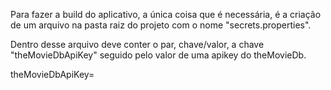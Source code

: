 Para fazer a build do aplicativo, a única coisa que é necessária, é a criação de um arquivo na pasta raiz do projeto com o nome "secrets.properties".

Dentro desse arquivo deve conter o par, chave/valor,  a chave "theMovieDbApiKey" seguido pelo valor de uma apikey do theMovieDb.

theMovieDbApiKey=

